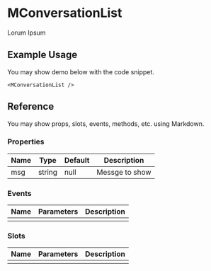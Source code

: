 <script setup>
import MConversationList from '../../src/components/MConversationList.vue'
</script>

# MConversationList

Lorum Ipsum

## Example Usage

You may show demo below with the code snippet.

<MConversationList />

```vue
<MConversationList />
```

## Reference

You may show props, slots, events, methods, etc. using Markdown.

### Properties

| Name | Type   | Default | Description    |
| ---- | ------ | ------- | -------------- |
| msg  | string | null    | Messge to show |

### Events

| Name | Parameters | Description |
| ---- | ---------- | ----------- |
|      |            |             |

### Slots

| Name | Parameters | Description |
| ---- | ---------- | ----------- |
|      |            |             |
